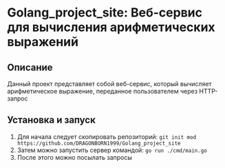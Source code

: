 # Golang_project_site: Веб-сервис для вычисления арифметических выражений

## Описание
Данный проект представляет собой веб-сервис, который вычисляет арифметическое выражение, переданное пользователем через HTTP-запрос

## Установка и запуск
1. Для начала следует скопировать репозиторий:
   ```git init mod https://github.com/DRAGONBORN1999/Golang_project_site```
2. Затем можно запустить сервер командой:
   ```go run ./cmd/main.go```
3. После этого можно посылать запросы


